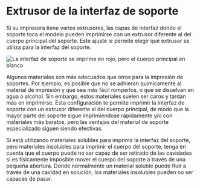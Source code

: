 Extrusor de la interfaz de soporte
====
Si su impresora tiene varios extrusores, las capas de interfaz donde el soporte toca el modelo pueden imprimirse con un extrusor diferente al del cuerpo principal del soporte. Este ajuste le permite elegir qué extrusor se utiliza para la interfaz del soporte.

<!--screenshot {
"image_path": "support_interface_extruder_nr.png",
"models": [
    {
        "script": "question_stick_clip.scad",
        "transformation": ["rotateY(90)"],
        "object_settings": {"extruder_nr": 1}
    }
],
"camera_position": [134, 134, 113],
"settings": {
    "support_enable": true,
    "support_interface_enable": true,
    "support_use_towers": false,
    "support_extruder_nr": 3,
    "support_interface_extruder_nr": 2
},
"colour_scheme": "material_colour",
"colours": 64
}-->
![La interfaz de soporte se imprime en rojo, pero el cuerpo principal en blanco](../images/support_interface_extruder_nr.png)

Algunos materiales son más adecuados que otros para la impresión de soportes. Por ejemplo, es posible que no se adhieran químicamente al material de impresión y que sea más fácil romperlos, o que se disuelvan en agua o alcohol. Sin embargo, estos materiales suelen ser caros y tardan más en imprimirse. Esta configuración te permite imprimir la interfaz de soporte con un extrusor diferente al del cuerpo principal, de modo que la mayor parte del soporte sigue imprimiéndose rápidamente y/o con materiales más baratos, pero las ventajas del material de soporte especializado siguen siendo efectivas.

Si está utilizando materiales solubles para imprimir la interfaz del soporte, pero materiales insolubles para imprimir el cuerpo del soporte, tenga en cuenta que el cuerpo puede no ser capaz de ser retirado de las cavidades si es físicamente imposible mover el cuerpo del soporte a través de una pequeña abertura. Donde normalmente un material soluble puede fluir a través de una cavidad en solución, los materiales insolubles pueden no ser capaces de pasar.